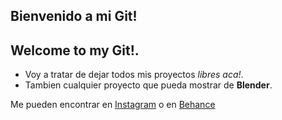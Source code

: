 ## Bienvenido a mi Git!
## Welcome to my Git!.

- Voy a tratar de dejar todos mis proyectos _libres aca!_.
- Tambien cualquier proyecto que pueda mostrar de **Blender**.

Me pueden encontrar en [Instagram](https://www.instagram.com/hdavidbrum/) o en [Behance](https://www.behance.net/davidbrum)
